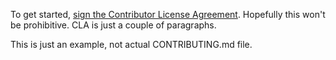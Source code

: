 To get started, <a href="https://www.clahub.com/agreements/ondra-prochazka/open-source-process">sign the Contributor License Agreement</a>. Hopefully this won't be prohibitive. CLA is just a couple of paragraphs.

This is just an example, not actual CONTRIBUTING.md file.
